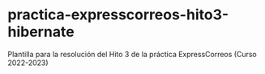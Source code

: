 # practica-expresscorreos-hito3-hibernate
 Plantilla para la resolución del Hito 3 de la práctica ExpressCorreos (Curso 2022-2023) 
